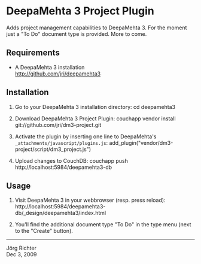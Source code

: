 
DeepaMehta 3 Project Plugin
===========================

Adds project management capabilities to DeepaMehta 3.
For the moment just a "To Do" document type is provided.
More to come.


Requirements
------------

* A DeepaMehta 3 installation  
  <http://github.com/jri/deepamehta3>


Installation
------------

1.  Go to your DeepaMehta 3 installation directory:
        cd deepamehta3

2.  Download DeepaMehta 3 Project Plugin:
        couchapp vendor install git://github.com/jri/dm3-project.git

3.  Activate the plugin by inserting one line to DeepaMehta's `_attachments/javascript/plugins.js`:
        add_plugin("vendor/dm3-project/script/dm3_project.js")

4.  Upload changes to CouchDB:
        couchapp push http://localhost:5984/deepamehta3-db


Usage
-----

1.  Visit DeepaMehta 3 in your webbrowser (resp. press reload):
        http://localhost:5984/deepamehta3-db/_design/deepamehta3/index.html

2.  You'll find the additional document type "To Do" in the type menu (next to the "Create" button).


------------
Jörg Richter  
Dec 3, 2009
